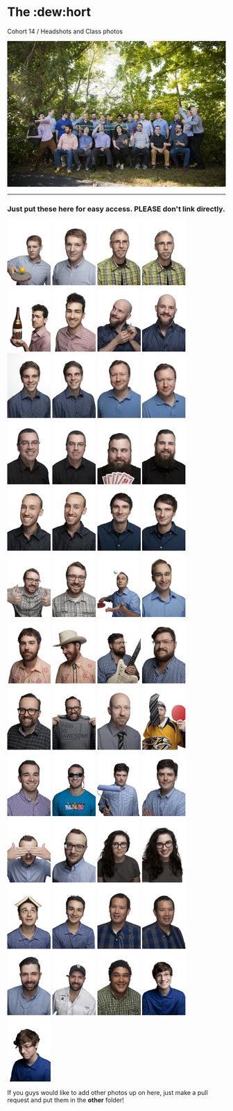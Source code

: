 # The :dew:hort
Cohort 14 / Headshots and Class photos  

![Cohort 14 Class Photo](/groupphotos/2016_09_20_NSS_Cohort_14_Group_0030_T.jpg?raw=true "Cohort 14 Class Photo")
***

### Just put these here for easy access. **PLEASE** don't link directly.


<img src="/individualphotos/2016_09_20_NSS_Cohort_14_0005_T.jpg" height="150">
<img src="/individualphotos/2016_09_20_NSS_Cohort_14_0014_T.jpg" height="150">
<img src="/individualphotos/2016_09_20_NSS_Cohort_14_0052_T.jpg" height="150">
<img src="/individualphotos/2016_09_20_NSS_Cohort_14_0056_T.jpg" height="150">
<img src="/individualphotos/2016_09_20_NSS_Cohort_14_0090_T.jpg" height="150">
<img src="/individualphotos/2016_09_20_NSS_Cohort_14_0116_T.jpg" height="150">
<img src="/individualphotos/2016_09_20_NSS_Cohort_14_0146_T.jpg" height="150">
<img src="/individualphotos/2016_09_20_NSS_Cohort_14_0155_T.jpg" height="150">
<img src="/individualphotos/2016_09_20_NSS_Cohort_14_0210_T-2.jpg" height="150">
<img src="/individualphotos/2016_09_20_NSS_Cohort_14_0216_T.jpg" height="150">
<img src="/individualphotos/2016_09_20_NSS_Cohort_14_0236_T.jpg" height="150">
<img src="/individualphotos/2016_09_20_NSS_Cohort_14_0254_T.jpg" height="150">
<img src="/individualphotos/2016_09_20_NSS_Cohort_14_0273_T.jpg" height="150">
<img src="/individualphotos/2016_09_20_NSS_Cohort_14_0280_T.jpg" height="150">
<img src="/individualphotos/2016_09_20_NSS_Cohort_14_0293_T.jpg" height="150">
<img src="/individualphotos/2016_09_20_NSS_Cohort_14_0316_T.jpg" height="150">
<img src="/individualphotos/2016_09_20_NSS_Cohort_14_0371_T.jpg" height="150">
<img src="/individualphotos/2016_09_20_NSS_Cohort_14_0373_T.jpg" height="150">
<img src="/individualphotos/2016_09_20_NSS_Cohort_14_0377_T.jpg" height="150">
<img src="/individualphotos/2016_09_20_NSS_Cohort_14_0395_T.jpg" height="150">
<img src="/individualphotos/2016_09_20_NSS_Cohort_14_0403_T.jpg" height="150">
<img src="/individualphotos/2016_09_20_NSS_Cohort_14_0426_T.jpg" height="150">
<img src="/individualphotos/2016_09_20_NSS_Cohort_14_0443_T.jpg" height="150">
<img src="/individualphotos/2016_09_20_NSS_Cohort_14_0455_T.jpg" height="150">
<img src="/individualphotos/2016_09_20_NSS_Cohort_14_0496_T.jpg" height="150">
<img src="/individualphotos/2016_09_20_NSS_Cohort_14_0518_T.jpg" height="150">
<img src="/individualphotos/2016_09_20_NSS_Cohort_14_0530_T.jpg" height="150">
<img src="/individualphotos/2016_09_20_NSS_Cohort_14_0560_T.jpg" height="150">
<img src="/individualphotos/2016_09_20_NSS_Cohort_14_0590_T.jpg" height="150">
<img src="/individualphotos/2016_09_20_NSS_Cohort_14_0592_T.jpg" height="150">
<img src="/individualphotos/2016_09_20_NSS_Cohort_14_0629_T.jpg" height="150">
<img src="/individualphotos/2016_09_20_NSS_Cohort_14_0645_T.jpg" height="150">
<img src="/individualphotos/2016_09_20_NSS_Cohort_14_0683_T.jpg" height="150">
<img src="/individualphotos/2016_09_20_NSS_Cohort_14_0690_T.jpg" height="150">
<img src="/individualphotos/2016_09_20_NSS_Cohort_14_0713_T.jpg" height="150">
<img src="/individualphotos/2016_09_20_NSS_Cohort_14_0738_T.jpg" height="150">
<img src="/individualphotos/2016_09_20_NSS_Cohort_14_0751_T.jpg" height="150">
<img src="/individualphotos/2016_09_20_NSS_Cohort_14_0768_T.jpg" height="150">
<img src="/individualphotos/2016_09_20_NSS_Cohort_14_0790_T.jpg" height="150">
<img src="/individualphotos/2016_09_20_NSS_Cohort_14_0844_T.jpg" height="150">
<img src="/individualphotos/2016_09_20_NSS_Cohort_14_0859_T.jpg" height="150">
<img src="/individualphotos/2016_09_20_NSS_Cohort_14_0889_T.jpg" height="150">
<img src="/individualphotos/2016_09_20_NSS_Cohort_14_0901_T.jpg" height="150">
<img src="/individualphotos/2016_09_20_NSS_Cohort_14_0905_T.jpg" height="150">
<img src="/individualphotos/2016_09_20_NSS_Cohort_14_0918_T.jpg" height="150">
<img src="/individualphotos/2016_09_20_NSS_Cohort_14_0941_T.jpg" height="150">
<img src="/individualphotos/2016_09_20_NSS_Cohort_14_0961_T.jpg" height="150">
<img src="/individualphotos/2016_09_20_NSS_Cohort_14_0980_T.jpg" height="150">
<img src="/individualphotos/2016_09_20_NSS_Cohort_14_0999_T.jpg" height="150>"

***
If you guys would like to add other photos up on here, just make a pull request and put them in the **other** folder!
